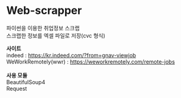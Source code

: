 # Web-scrapper

파이썬을 이용한 취업정보 스크랩  
스크랩한 정보를 엑셀 파일로 저장(cvc 형식)


**사이트**  
indeed : https://kr.indeed.com/?from=gnav-viewjob  
WeWorkRemotely(wwr) : https://weworkremotely.com/remote-jobs  
<br/>
**사용 모듈**  
BeautifulSoup4  
Request  

